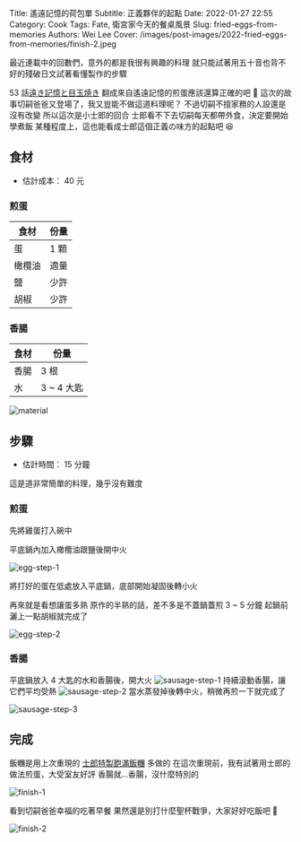 Title: 遙遠記憶的荷包單
Subtitle: 正義夥伴的起點
Date: 2022-01-27 22:55
Category: Cook
Tags: Fate, 衛宮家今天的餐桌風景
Slug: fried-eggs-from-memories
Authors: Wei Lee
Cover: /images/post-images/2022-fried-eggs-from-memories/finish-2.jpeg

最近連載中的回數們，意外的都是我很有興趣的料理
就只能試著用五十音也背不好的殘破日文試著看懂製作的步驟

<!--more-->

53 話[遠き記憶と目玉焼き](https://web-ace.jp/youngaceup/contents/1000010/episode/5947/)
翻成來自遙遠記憶的煎蛋應該還算正確的吧 🤔
這次的故事切嗣爸爸又登場了，我又豈能不做這道料理呢？
不過切嗣不擅家務的人設還是沒有改變
所以這次是小士郎的回合
士郎看不下去切嗣每天都帶外食，決定要開始學煮飯
某種程度上，這也能看成士郎這個正義の味方的起點吧 😆

## 食材
* 估計成本： 40 元

### 煎蛋

| 食材 | 份量 |
|---|---|
| 蛋 | 1 顆 |
| 橄欖油 | 適量 |
| 鹽 | 少許 |
| 胡椒 | 少許 |

### 香腸

| 食材 | 份量 |
|---|---|
| 香腸 | 3 根 |
| 水 | 3 ~ 4 大匙 |

![material](/images/post-images/2022-fried-eggs-from-memories/material.jpeg)

## 步驟
* 估計時間： 15 分鐘

這是道非常簡單的料理，幾乎沒有難度

### 煎蛋
先將雞蛋打入碗中

平底鍋內加入橄欖油跟鹽後開中火

![egg-step-1](/images/post-images/2022-fried-eggs-from-memories/egg-step-1.jpeg)

將打好的蛋在低處放入平底鍋，底部開始凝固後轉小火

再來就是看想讓蛋多熟
原作的半熟的話，差不多是不蓋鍋蓋煎 3 ~ 5 分鐘
起鍋前灑上一點胡椒就完成了

![egg-step-2](/images/post-images/2022-fried-eggs-from-memories/egg-step-2.jpeg)

### 香腸

平底鍋放入 4 大匙的水和香腸後，開大火
![sausage-step-1](/images/post-images/2022-fried-eggs-from-memories/sausage-step-1.jpeg)
持續滾動香腸，讓它們平均受熱
![sausage-step-2](/images/post-images/2022-fried-eggs-from-memories/sausage-step-2.jpeg)
當水蒸發掉後轉中火，稍微再煎一下就完成了



![sausage-step-3](/images/post-images/2022-fried-eggs-from-memories/sausage-step-3.jpeg)


## 完成

飯糰是用上次重現的 [士郎特製飽滿飯糰]({filename}/posts/cook/2022/3-emiya-s-rice-ball.md) 多做的
在這次重現前，我有試著用士郎的做法煎蛋，大受室友好評
香腸就...香腸，沒什麼特別的

![finish-1](/images/post-images/2022-fried-eggs-from-memories/finish-1.jpeg)

看到切嗣爸爸幸福的吃著早餐
果然還是別打什麼聖杯戰爭，大家好好吃飯吧 🍚

![finish-2](/images/post-images/2022-fried-eggs-from-memories/finish-2.jpeg)
